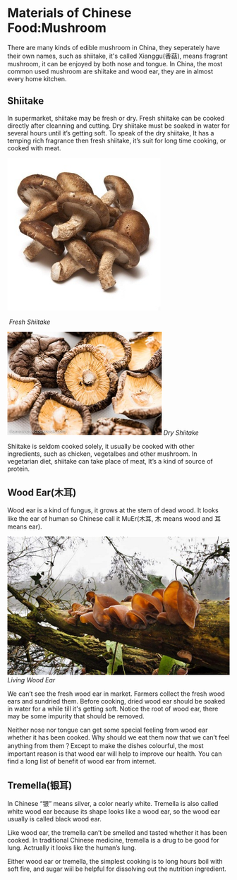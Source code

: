 # Materials of Chinese Food:Mushroom

There are many kinds of edible mushroom in China, they seperately have their own names, such as shiitake, it's called Xianggu(香菇), means fragrant mushroom, it can be enjoyed by both nose and tongue. In China, the most common used mushroom are shiitake and wood ear, they are in almost every home kitchen.

## Shiitake

In supermarket, shiitake may be fresh or dry. Fresh shiitake can be cooked directly after cleanning and cutting. Dry shiitake must be soaked in water for several hours until it’s getting soft. To speak of the dry shiitake, It has a temping rich fragrance then fresh shiitake, it’s suit for long time cooking, or cooked with meat. 



![Fresh Shiitake](shiitake.jpg) 

​	*Fresh Shiitake*



![Dried Shiitake](Dried_Shiitake.jpg)
*Dry Shiitake*



Shiitake is seldom cooked solely, it usually be cooked with other ingredients, such as chicken, vegetalbes and other mushroom. In vegetarian diet, shiitake can take place of meat, It’s a kind of source of protein. 

## Wood Ear(木耳)

Wood ear is a kind of fungus, it grows at the stem of dead wood. It looks like the ear of human so Chinese call it MuEr(木耳, 木 means wood and 耳 means ear).

![Living Wood Ear](wood-ear_living.jpg)
*Living Wood Ear*

We can’t see the fresh wood ear in market. Farmers collect the fresh wood ears and sundried them. Before cooking, dried wood ear should be soaked in water for a while till it's getting soft. Notice the root of wood ear, there may be some impurity that should be removed.



Neither nose nor tongue can get some special feeling from wood ear whether it has been cooked. Why should we eat them now that we can’t feel anything from them？Except to make the dishes colourful, the most important reason is that wood ear will help to improve our health. You can find a long list of benefit of wood ear from internet. 



## Tremella(银耳)

In Chinese “银” means silver, a color nearly white. Tremella is also called white wood ear because its  shape looks like a wood ear, so the wood ear usually is called black wood ear.



Like wood ear, the tremella can’t be smelled and tasted whether it has been cooked. In traditional Chinese medicine, tremella is a drug to be good for lung.  Actrually it looks like the human’s lung.



Either wood ear or tremella, the simplest cooking is to long hours boil with soft fire, and sugar wiil be helpful for dissolving out the nutrition ingredient.  



​    

